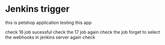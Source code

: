 # Jenkins trigger
this is petshop application
testing this app


check 16 job sucessful check the 17 job
again check the job forget to select the webhooks in jenkins server
again check
